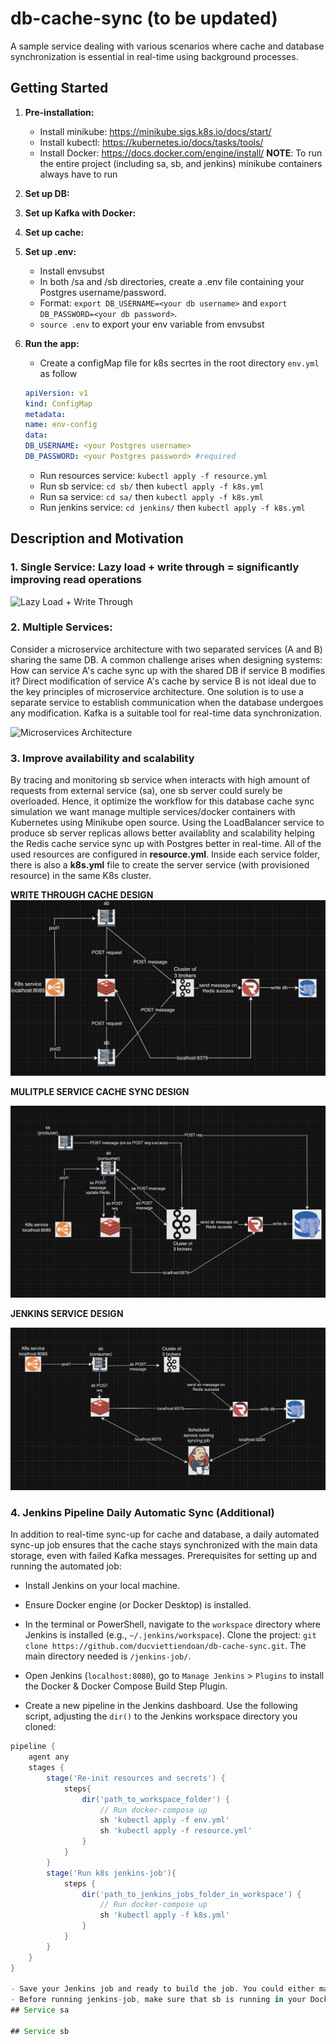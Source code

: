 # db-cache-sync (to be updated)

A sample service dealing with various scenarios where cache and database synchronization is essential in real-time using background processes.

## Getting Started
1. **Pre-installation:**
    - Install minikube: https://minikube.sigs.k8s.io/docs/start/
    - Install kubectl: https://kubernetes.io/docs/tasks/tools/
    - Install Docker: https://docs.docker.com/engine/install/ 
    **NOTE**: To run the entire project (including sa, sb, and jenkins) minikube containers always have to run 

2. **Set up DB:**
   
3. **Set up Kafka with Docker:**
   
4. **Set up cache:**
   
5. **Set up .env:**
    - Install envsubst
    - In both /sa and /sb directories, create a .env file containing your Postgres username/password.
    - Format: `export DB_USERNAME=<your db username>` and `export DB_PASSWORD=<your db password>`.
    - `source .env` to export your env variable from envsubst

6. **Run the app:**
    - Create a configMap file for k8s secrtes in the root directory `env.yml` as follow
    ```YAML
    apiVersion: v1
    kind: ConfigMap
    metadata:
    name: env-config
    data:
    DB_USERNAME: <your Postgres username>
    DB_PASSWORD: <your Postgres password> #required
    ```
    - Run resources service: `kubectl apply -f resource.yml`
    - Run sb service: `cd sb/` then `kubectl apply -f k8s.yml`
    - Run sa service: `cd sa/` then `kubectl apply -f k8s.yml`
    - Run jenkins service: `cd jenkins/` then `kubectl apply -f k8s.yml`

## Description and Motivation

### 1. Single Service: Lazy load + write through = significantly improving read operations

![Lazy Load + Write Through](url_to_image1)

### 2. Multiple Services: 

Consider a microservice architecture with two separated services (A and B) sharing the same DB. A common challenge arises when designing systems: How can service A's cache sync up with the shared DB if service B modifies it? Direct modification of service A's cache by service B is not ideal due to the key principles of microservice architecture. One solution is to use a separate service to establish communication when the database undergoes any modification. Kafka is a suitable tool for real-time data synchronization.

![Microservices Architecture](url_to_image2)

### 3. Improve availability and scalability
By tracing and monitoring sb service when interacts with high amount of requests from external service (sa), one sb server could surely be overloaded. Hence, it optimize the workflow for this database cache sync simulation we want manage multiple services/docker containers with Kubernetes using Minikube open source. Using the LoadBalancer service to produce sb server replicas allows better availablity and scalability helping the Redis cache service sync up with Postgres better in real-time. All of the used resources are configured in **resource.yml**. Inside each service folder, there is also a **k8s.yml** file to create the server service (with provisioned resource) in the same K8s cluster. 

**WRITE THROUGH CACHE DESIGN**
![Write Through cache design](/images/wt.png)

**MULITPLE SERVICE CACHE SYNC DESIGN**

![Multiple service design](/images/multi-serv.png)

**JENKINS SERVICE DESIGN**

![Jenkins scheduled syncing job](/images/jenkins.png)

### 4. Jenkins Pipeline Daily Automatic Sync (Additional)

In addition to real-time sync-up for cache and database, a daily automated sync-up job ensures that the cache stays synchronized with the main data storage, even with failed Kafka messages. Prerequisites for setting up and running the automated job:

- Install Jenkins on your local machine.
- Ensure Docker engine (or Docker Desktop) is installed.
- In the terminal or PowerShell, navigate to the `workspace` directory where Jenkins is installed (e.g., `~/.jenkins/workspace`). Clone the project: `git clone https://github.com/ducviettiendoan/db-cache-sync.git`. The main directory needed is `/jenkins-job/`.

- Open Jenkins (`localhost:8080`), go to `Manage Jenkins` > `Plugins` to install the Docker & Docker Compose Build Step Plugin.

- Create a new pipeline in the Jenkins dashboard. Use the following script, adjusting the `dir()` to the Jenkins workspace directory you cloned:

```Groovy
pipeline {
    agent any
    stages {
        stage('Re-init resources and secrets') {
            steps{
                dir('path_to_workspace_folder') {
                    // Run docker-compose up
                    sh 'kubectl apply -f env.yml'
                    sh 'kubectl apply -f resource.yml'
                }
            }
        }
        stage('Run k8s jenkins-job'){
            steps {
                dir('path_to_jenkins_jobs_folder_in_workspace') {
                    // Run docker-compose up
                    sh 'kubectl apply -f k8s.yml'
                }
            }
        }
    }
}

- Save your Jenkins job and ready to build the job. You could either manually run the job or set up the job to run periodically (For example in build periodically section, `H H * * *` should run the job everyday at a random time. Refer to this docs for more information: https://www.cloudbees.com/blog/how-to-schedule-a-jenkins-job). 
- Before running jenkins-job, make sure that sb is running in your Docker. You can build the Jenkins job now.
## Service sa

## Service sb

